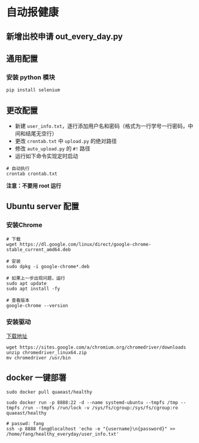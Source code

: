 # 自动报健康

## 新增出校申请 out_every_day.py

## 通用配置

### 安装 python 模块

```bash
pip install selenium
```

## 更改配置

* 新建 `user_info.txt`，逐行添加用户名和密码（格式为一行学号一行密码，中间和结尾无空行）
* 更改 `crontab.txt` 中 `upload.py` 的绝对路径
* 修改 `auto_upload.py` 的 `#!` 路径 
* 运行如下命令实现定时启动

```shell script
# 自动执行
crontab crontab.txt
```

**注意：不要用 root 运行**

## Ubuntu server 配置

### 安装Chrome

```shell script
# 下载
wget https://dl.google.com/linux/direct/google-chrome-stable_current_amd64.deb

# 安装
sudo dpkg -i google-chrome*.deb

# 如果上一步出现问题，运行
sudo apt update
sudo apt install -fy

# 查看版本
google-chrome --version
```

### 安装驱动

[下载地址](https://sites.google.com/a/chromium.org/chromedriver/downloads)

```shell script
wget https://sites.google.com/a/chromium.org/chromedriver/downloads
unzip chromedriver_linux64.zip
mv chromedriver /usr/bin
```

## docker 一键部署

```shell script
sudo docker pull quaeast/healthy

sudo docker run -p 8888:22 -d --name systemd-ubuntu --tmpfs /tmp --tmpfs /run --tmpfs /run/lock -v /sys/fs/cgroup:/sys/fs/cgroup:ro quaeast/healthy

# passwd: fang
ssh -p 8888 fang@localhost 'echo -e "{username}\n{password}" >> /home/fang/healthy_everyday/user_info.txt'
```

